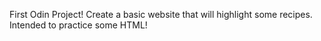 First Odin Project!
Create a basic website that will highlight some recipes. Intended to practice some HTML!
